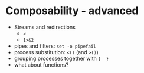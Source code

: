 # Composability - advanced 

- Streams and redirections
  - `<`
  - `1>&2`
- pipes and filters: `set -o pipefail`
- process substitution: `<()` (and `>()`)
- grouping processes together with `{  }`
- what about functions?


